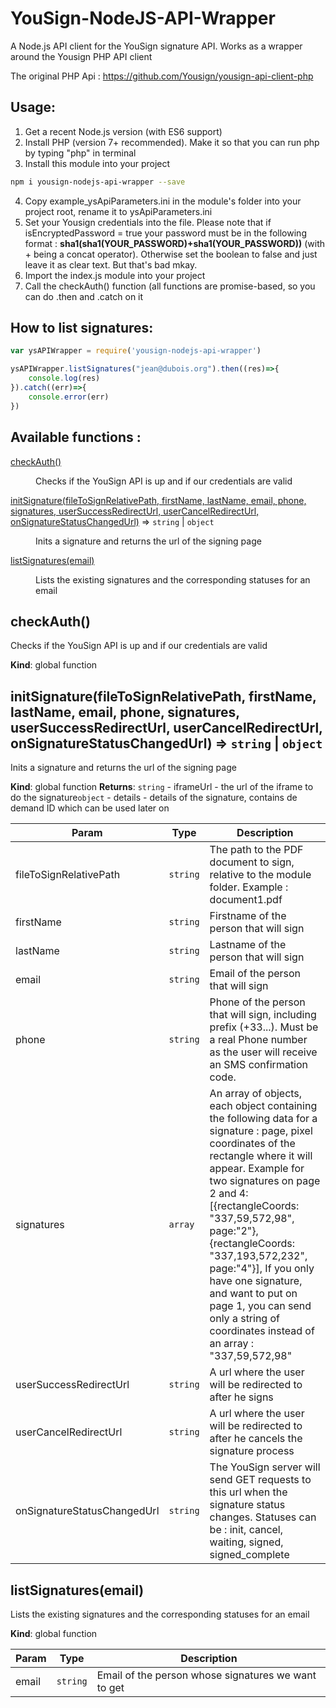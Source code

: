 # YouSign-NodeJS-API-Wrapper

A Node.js API client for the YouSign signature API. Works as a wrapper around the Yousign PHP API client

The original PHP Api : https://github.com/Yousign/yousign-api-client-php
## Usage:

1. Get a recent Node.js version (with ES6 support)
2. Install PHP (version 7+ recommended). Make it so that you can run php by typing "php" in terminal
3. Install this module into your project
```bash
npm i yousign-nodejs-api-wrapper --save
```
4. Copy example_ysApiParameters.ini in the module's folder into your project root, rename it to ysApiParameters.ini
5. Set your Yousign credentials into the file. Please note that if isEncryptedPassword = true your password must be in the following format : **sha1(sha1(YOUR_PASSWORD)+sha1(YOUR_PASSWORD))** (with + being a concat operator). Otherwise set the boolean to false and just leave it as clear text. But that's bad mkay.
6. Import the index.js module into your project
7. Call the checkAuth() function (all functions are promise-based, so you can do .then and .catch on it

## How to list signatures:
```JavaScript
var ysAPIWrapper = require('yousign-nodejs-api-wrapper')

ysAPIWrapper.listSignatures("jean@dubois.org").then((res)=>{
    console.log(res)
}).catch((err)=>{
    console.error(err)
})
```



## Available functions :

<dl>
<dt><a href="#checkAuth">checkAuth()</a></dt>
<dd><p>Checks if the YouSign API is up and if our credentials are valid</p>
</dd>
<dt><a href="#initSignature">initSignature(fileToSignRelativePath, firstName, lastName, email, phone, signatures, userSuccessRedirectUrl, userCancelRedirectUrl, onSignatureStatusChangedUrl)</a> ⇒ <code>string</code> | <code>object</code></dt>
<dd><p>Inits a signature and returns the url of the signing page</p>
</dd>
<dt><a href="#listSignatures">listSignatures(email)</a></dt>
<dd><p>Lists the existing signatures and the corresponding statuses for an email</p>
</dd>
</dl>

<a name="checkAuth"></a>

## checkAuth()
Checks if the YouSign API is up and if our credentials are valid

**Kind**: global function
<a name="initSignature"></a>

## initSignature(fileToSignRelativePath, firstName, lastName, email, phone, signatures, userSuccessRedirectUrl, userCancelRedirectUrl, onSignatureStatusChangedUrl) ⇒ <code>string</code> \| <code>object</code>
Inits a signature and returns the url of the signing page

**Kind**: global function
**Returns**: <code>string</code> - iframeUrl - the url of the iframe to do the signature<code>object</code> - details - details of the signature, contains de demand ID which can be used later on

| Param | Type | Description |
| --- | --- | --- |
| fileToSignRelativePath | <code>string</code> | The path to the PDF document to sign, relative to the module folder.  Example : document1.pdf |
| firstName | <code>string</code> | Firstname of the person that will sign |
| lastName | <code>string</code> | Lastname of the person that will sign |
| email | <code>string</code> | Email of the person that will sign |
| phone | <code>string</code> | Phone of the person that will sign, including prefix (+33...).  Must be a real Phone number as the user will receive an SMS confirmation code. |
| signatures | <code>array</code> | An array of objects, each object containing the following data for a signature :  page, pixel coordinates of the rectangle where it will appear. Example for two signatures on page 2 and 4: [{rectangleCoords: "337,59,572,98", page:"2"}, {rectangleCoords: "337,193,572,232", page:"4"}], If you only have one signature, and want to put on page 1, you can send only a string of coordinates instead of an array : "337,59,572,98" |
| userSuccessRedirectUrl | <code>string</code> | A url where the user will be redirected to after he signs |
| userCancelRedirectUrl | <code>string</code> | A url where the user will be redirected to after he cancels  the signature process |
| onSignatureStatusChangedUrl | <code>string</code> | The YouSign server will send GET requests to this url  when the signature status changes. Statuses can be : init, cancel, waiting, signed, signed_complete |

<a name="listSignatures"></a>

## listSignatures(email)
Lists the existing signatures and the corresponding statuses for an email

**Kind**: global function

| Param | Type | Description |
| --- | --- | --- |
| email | <code>string</code> | Email of the person whose signatures we want to get |
